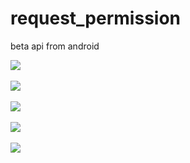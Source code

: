 # request_permission
beta api from android


<img src="https://github.com/hmqiwtCode/request_permission/blob/master/art_img/1.PNG" />
<br> <br>


<img src="https://github.com/hmqiwtCode/request_permission/blob/master/art_img/2.PNG" />
<br> <br>


<img src="https://github.com/hmqiwtCode/request_permission/blob/master/art_img/3.PNG" />
<br> <br>


<img src="https://github.com/hmqiwtCode/request_permission/blob/master/art_img/4.PNG" />
<br> <br>


<img src="https://github.com/hmqiwtCode/request_permission/blob/master/art_img/5.PNG" />
